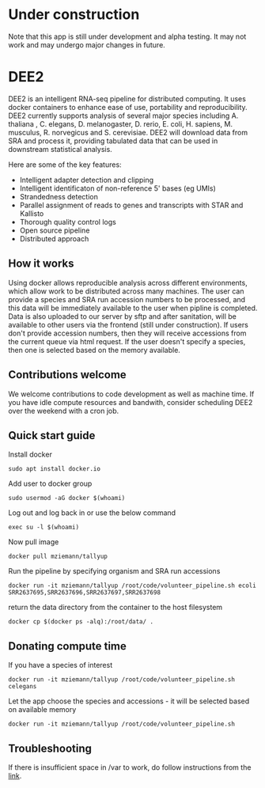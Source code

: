 # Under construction
Note that this app is still under development and alpha testing. It may not work and may undergo
major changes in future.

# DEE2
DEE2 is an intelligent RNA-seq pipeline for distributed computing. It uses docker containers to
enhance ease of use, portability and reproducibility. DEE2 currently supports analysis of several 
major species including A. thaliana , C. elegans, D. melanogaster, D. rerio, E. coli, H. sapiens,
M. musculus, R. norvegicus and S. cerevisiae. DEE2 will download data from SRA and process it, 
providing tabulated data that can be used in downstream statistical analysis.

Here are some of the key features:
 * Intelligent adapter detection and clipping
 * Intelligent identificaton of non-reference 5' bases (eg UMIs)
 * Strandedness detection
 * Parallel assignment of reads to genes and transcripts with STAR and Kallisto
 * Thorough quality control logs
 * Open source pipeline
 * Distributed approach

## How it works
Using docker allows reproducible analysis across different environments, which allow work to be 
distributed across many machines. The user can provide a species and SRA run accession numbers 
to be processed, and this data will be immediately available to the user when pipline is 
completed. Data is also uploaded to our server by sftp and after sanitation, will be available to
other users via the frontend (still under construction). If users don't provide accession numbers,
then they will receive accessions from the current queue via html request. If the user doesn't
specify a species, then one is selected based on the memory available. 

## Contributions welcome
We welcome contributions to code development as well as machine time. If you have idle compute 
resources and bandwith, consider scheduling DEE2 over the weekend with a cron job.

## Quick start guide
Install docker

`sudo apt install docker.io`

Add user to docker group

`sudo usermod -aG docker $(whoami)`

Log out and log back in or use the below command

`exec su -l $(whoami)`

Now pull image

`docker pull mziemann/tallyup`

Run the pipeline by specifying organism and SRA run accessions

`docker run -it mziemann/tallyup /root/code/volunteer_pipeline.sh ecoli SRR2637695,SRR2637696,SRR2637697,SRR2637698`

return the data directory from the container to the host filesystem

`docker cp $(docker ps -alq):/root/data/ .`


## Donating compute time
If you have a species of interest

`docker run -it mziemann/tallyup /root/code/volunteer_pipeline.sh celegans`

Let the app choose the species and accessions - it will be selected based on available memory

`docker run -it mziemann/tallyup /root/code/volunteer_pipeline.sh`


## Troubleshooting
If there is insufficient space in /var to work, do follow instructions from the
[link](https://stackoverflow.com/a/34731550).
